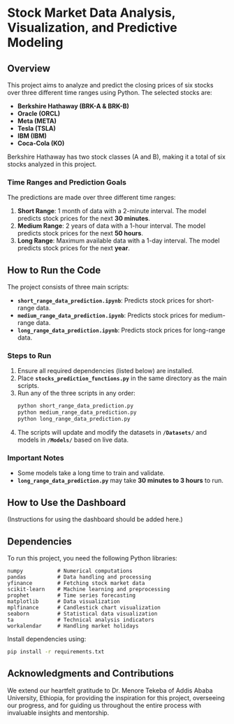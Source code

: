 # Stock Market Data Analysis, Visualization, and Predictive Modeling

## Overview
This project aims to analyze and predict the closing prices of six stocks over three different time ranges using Python. The selected stocks are:

- **Berkshire Hathaway (BRK-A & BRK-B)**
- **Oracle (ORCL)**
- **Meta (META)**
- **Tesla (TSLA)**
- **IBM (IBM)**
- **Coca-Cola (KO)**

Berkshire Hathaway has two stock classes (A and B), making it a total of six stocks analyzed in this project.

### **Time Ranges and Prediction Goals**
The predictions are made over three different time ranges:

1. **Short Range**: 1 month of data with a 2-minute interval. The model predicts stock prices for the next **30 minutes**.
2. **Medium Range**: 2 years of data with a 1-hour interval. The model predicts stock prices for the next **50 hours**.
3. **Long Range**: Maximum available data with a 1-day interval. The model predicts stock prices for the next **year**.

## **How to Run the Code**
The project consists of three main scripts:

- **`short_range_data_prediction.ipynb`**: Predicts stock prices for short-range data.
- **`medium_range_data_prediction.ipynb`**: Predicts stock prices for medium-range data.
- **`long_range_data_prediction.ipynb`**: Predicts stock prices for long-range data.

### **Steps to Run**
1. Ensure all required dependencies (listed below) are installed.
2. Place **`stocks_prediction_functions.py`** in the same directory as the main scripts.
3. Run any of the three scripts in any order:
   ```sh
   python short_range_data_prediction.py
   python medium_range_data_prediction.py
   python long_range_data_prediction.py
   ```
4. The scripts will update and modify the datasets in **`/Datasets/`** and models in **`/Models/`** based on live data.

### **Important Notes**
- Some models take a long time to train and validate.
- **`long_range_data_prediction.py`** may take **30 minutes to 3 hours** to run.

## **How to Use the Dashboard**
(Instructions for using the dashboard should be added here.)

## **Dependencies**
To run this project, you need the following Python libraries:

```plaintext
numpy           # Numerical computations
pandas          # Data handling and processing
yfinance        # Fetching stock market data
scikit-learn    # Machine learning and preprocessing
prophet         # Time series forecasting
matplotlib      # Data visualization
mplfinance      # Candlestick chart visualization
seaborn         # Statistical data visualization
ta              # Technical analysis indicators
workalendar     # Handling market holidays
```
Install dependencies using:
```sh
pip install -r requirements.txt
```

## **Acknowledgments and Contributions**
We extend our heartfelt gratitude to Dr. Menore Tekeba of Addis Ababa University, Ethiopia, for providing the inspiration for this project, overseeing our progress, and for guiding us throughout the entire process with invaluable insights and mentorship.